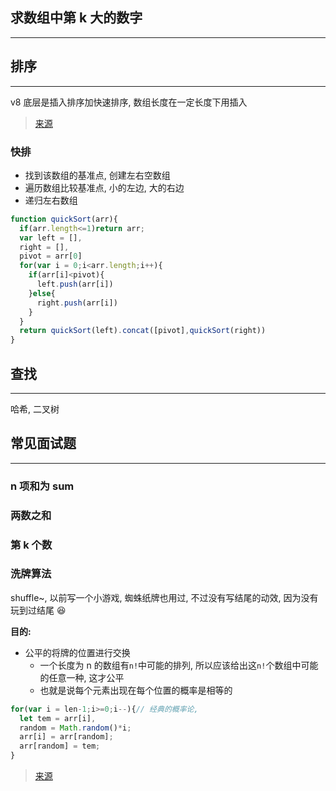## 求数组中第 k 大的数字

---

## 排序

---

v8 底层是插入排序加快速排序, 数组长度在一定长度下用插入

> [来源](https://segmentfault.com/q/1010000007133473)

### 快排

- 找到该数组的基准点, 创建左右空数组
- 遍历数组比较基准点, 小的左边, 大的右边
- 递归左右数组

```JavaScript
function quickSort(arr){
  if(arr.length<=1)return arr;
  var left = [],
  right = [],
  pivot = arr[0]
  for(var i = 0;i<arr.length;i++){
    if(arr[i]<pivot){
      left.push(arr[i])
    }else{
      right.push(arr[i])
    }
  }
  return quickSort(left).concat([pivot],quickSort(right))
}
```

## 查找

---

哈希, 二叉树

## 常见面试题

---

### n 项和为 sum

### 两数之和

### 第 k 个数

### 洗牌算法

shuffle~, 以前写一个小游戏, 蜘蛛纸牌也用过, 不过没有写结尾的动效, 因为没有玩到过结尾 😆

**目的:**

- 公平的将牌的位置进行交换
  - 一个长度为 n 的数组有`n!`中可能的排列, 所以应该给出这`n!`个数组中可能的任意一种, 这才公平
  - 也就是说每个元素出现在每个位置的概率是相等的

```JavaScript
for(var i = len-1;i>=0;i--){// 经典的概率论,
  let tem = arr[i],
  random = Math.random()*i;
  arr[i] = arr[random];
  arr[random] = tem;
}
```

> [来源](https://www.zhihu.com/question/27547892/answer/1064577220)
